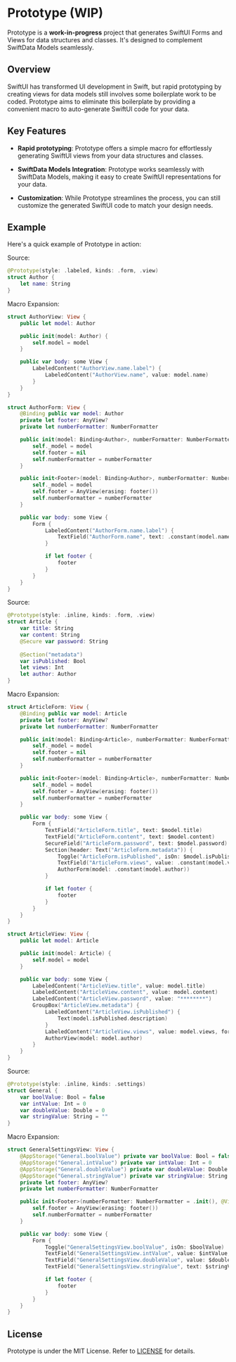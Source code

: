 # Prototype (WIP)

Prototype is a **work-in-progress** project that generates SwiftUI Forms and Views for data structures and classes. It's designed to complement SwiftData Models seamlessly.

## Overview

SwiftUI has transformed UI development in Swift, but rapid prototyping by creating views for data models still involves some boilerplate work to be coded. Prototype aims to eliminate this boilerplate by providing a convenient macro to auto-generate SwiftUI code for your data.

## Key Features

- **Rapid prototyping**: Prototype offers a simple macro for effortlessly generating SwiftUI views from your data structures and classes.

- **SwiftData Models Integration**: Prototype works seamlessly with SwiftData Models, making it easy to create SwiftUI representations for your data.

- **Customization**: While Prototype streamlines the process, you can still customize the generated SwiftUI code to match your design needs.

## Example

Here's a quick example of Prototype in action:

Source:
```swift
@Prototype(style: .labeled, kinds: .form, .view)
struct Author {
    let name: String
}
```
Macro Expansion:
```swift
struct AuthorView: View {
    public let model: Author

    public init(model: Author) {
        self.model = model
    }

    public var body: some View {
        LabeledContent("AuthorView.name.label") {
            LabeledContent("AuthorView.name", value: model.name)
        }
    }
}

struct AuthorForm: View {
    @Binding public var model: Author
    private let footer: AnyView?
    private let numberFormatter: NumberFormatter

    public init(model: Binding<Author>, numberFormatter: NumberFormatter = .init()) {
        self._model = model
        self.footer = nil
        self.numberFormatter = numberFormatter
    }

    public init<Footer>(model: Binding<Author>, numberFormatter: NumberFormatter = .init(), @ViewBuilder footer: () -> Footer) where Footer: View {
        self._model = model
        self.footer = AnyView(erasing: footer())
        self.numberFormatter = numberFormatter
    }

    public var body: some View {
        Form {
            LabeledContent("AuthorForm.name.label") {
                TextField("AuthorForm.name", text: .constant(model.name))
            }

            if let footer {
                footer
            }
        }
    }
}
```

Source:
```swift
@Prototype(style: .inline, kinds: .form, .view)
struct Article {
    var title: String
    var content: String
    @Secure var password: String
    
    @Section("metadata")
    var isPublished: Bool
    let views: Int
    let author: Author
}
```
Macro Expansion:
```swift
struct ArticleForm: View {
    @Binding public var model: Article
    private let footer: AnyView?
    private let numberFormatter: NumberFormatter

    public init(model: Binding<Article>, numberFormatter: NumberFormatter = .init()) {
        self._model = model
        self.footer = nil
        self.numberFormatter = numberFormatter
    }

    public init<Footer>(model: Binding<Article>, numberFormatter: NumberFormatter = .init(), @ViewBuilder footer: () -> Footer) where Footer: View {
        self._model = model
        self.footer = AnyView(erasing: footer())
        self.numberFormatter = numberFormatter
    }

    public var body: some View {
        Form {
            TextField("ArticleForm.title", text: $model.title)
            TextField("ArticleForm.content", text: $model.content)
            SecureField("ArticleForm.password", text: $model.password)
            Section(header: Text("ArticleForm.metadata")) {
                Toggle("ArticleForm.isPublished", isOn: $model.isPublished)
                TextField("ArticleForm.views", value: .constant(model.views), formatter: numberFormatter)
                AuthorForm(model: .constant(model.author))
            }

            if let footer {
                footer
            }
        }
    }
}

struct ArticleView: View {
    public let model: Article

    public init(model: Article) {
        self.model = model
    }

    public var body: some View {
        LabeledContent("ArticleView.title", value: model.title)
        LabeledContent("ArticleView.content", value: model.content)
        LabeledContent("ArticleView.password", value: "********")
        GroupBox("ArticleView.metadata") {
            LabeledContent("ArticleView.isPublished") {
                Text(model.isPublished.description)
            }
            LabeledContent("ArticleView.views", value: model.views, format: .number)
            AuthorView(model: model.author)
        }
    }
}
```

Source:
```swift
@Prototype(style: .inline, kinds: .settings)
struct General {
    var boolValue: Bool = false
    var intValue: Int = 0
    var doubleValue: Double = 0
    var stringValue: String = ""
}
```
Macro Expansion:
```swift
struct GeneralSettingsView: View {
    @AppStorage("General.boolValue") private var boolValue: Bool = false
    @AppStorage("General.intValue") private var intValue: Int = 0
    @AppStorage("General.doubleValue") private var doubleValue: Double = 0
    @AppStorage("General.stringValue") private var stringValue: String = ""
    private let footer: AnyView?
    private let numberFormatter: NumberFormatter

    public init<Footer>(numberFormatter: NumberFormatter = .init(), @ViewBuilder footer: () -> Footer) where Footer: View {
        self.footer = AnyView(erasing: footer())
        self.numberFormatter = numberFormatter
    }

    public var body: some View {
        Form {
            Toggle("GeneralSettingsView.boolValue", isOn: $boolValue)
            TextField("GeneralSettingsView.intValue", value: $intValue, formatter: numberFormatter)
            TextField("GeneralSettingsView.doubleValue", value: $doubleValue, formatter: numberFormatter)
            TextField("GeneralSettingsView.stringValue", text: $stringValue)

            if let footer {
                footer
            }
        }
    }
}
```

## License

Prototype is under the MIT License. Refer to [LICENSE](LICENSE) for details.
